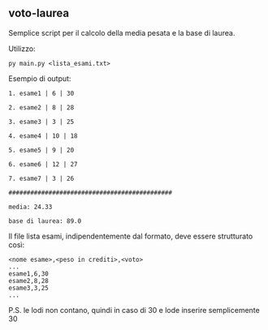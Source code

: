 ## voto-laurea

Semplice script per il calcolo della media pesata e la base di laurea.

Utilizzo:
```
py main.py <lista_esami.txt>
```

Esempio di output:
```
1. esame1 | 6 | 30

2. esame2 | 8 | 28

3. esame3 | 3 | 25

4. esame4 | 10 | 18

5. esame5 | 9 | 20

6. esame6 | 12 | 27

7. esame7 | 3 | 26

#############################################

media: 24.33

base di laurea: 89.0
```



Il file lista esami, indipendentemente dal formato, deve essere strutturato così:
```
<nome esame>,<peso in crediti>,<voto>
...
esame1,6,30
esame2,8,28
esame3,3,25
...
```

P.S. le lodi non contano, quindi in caso di 30 e lode inserire semplicemente 30
